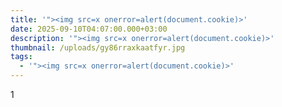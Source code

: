 ```yaml
---
title: '"><img src=x onerror=alert(document.cookie)>'
date: 2025-09-10T04:07:00.000+03:00
description: '"><img src=x onerror=alert(document.cookie)>'
thumbnail: /uploads/gy86rraxkaatfyr.jpg
tags:
  - '"><img src=x onerror=alert(document.cookie)>'
---
```

1
